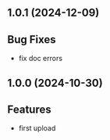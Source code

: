 ## 1.0.1 (2024-12-09)

## Bug Fixes

- fix doc errors

## 1.0.0 (2024-10-30)

## Features

- first upload

